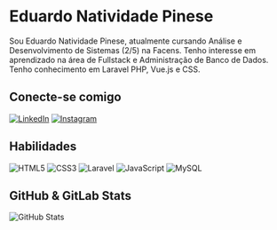 # Eduardo Natividade Pinese

Sou Eduardo Natividade Pinese, atualmente cursando Análise e Desenvolvimento de Sistemas (2/5) na Facens.
Tenho interesse em aprendizado na área de Fullstack e Administração de Banco de Dados. Tenho conhecimento em Laravel PHP, Vue.js e CSS. 

## Conecte-se comigo

[![LinkedIn](https://img.shields.io/badge/LinkedIn-000?style=for-the-badge&logo=linkedin&logoColor=0E76A8)](https://www.linkedin.com/in/eduardo-natividade-2a4870231/)
[![Instagram](https://img.shields.io/badge/Instagram-000?style=for-the-badge&logo=instagram)](https://www.instagram.com/dudi_dudiii/)

## Habilidades

![HTML5](https://img.shields.io/badge/HTML5-000?style=for-the-badge&logo=html5)
![CSS3](https://img.shields.io/badge/CSS3-000?style=for-the-badge&logo=css3&logoColor=264CE4)
![Laravel](https://img.shields.io/badge/Laravel-000?style=for-the-badge&logo=laravel)
![JavaScript](https://img.shields.io/badge/JavaScript-000?style=for-the-badge&logo=javascript)
![MySQL](https://img.shields.io/badge/MySQL-000?style=for-the-badge&logo=mysql)


## GitHub & GitLab Stats

![GitHub Stats](https://github-readme-stats.vercel.app/api?username=MiniDudi&theme=transparent&bg_color=000&border_color=30A3DC&show_icons=true&icon_color=30A3DC&title_color=E94D5F&text_color=FFF)

